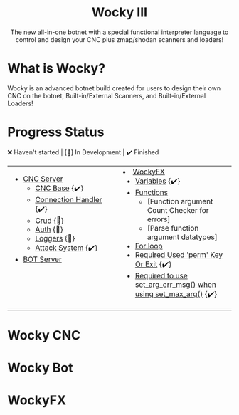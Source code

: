 <div align="center">
<h1>Wocky III</h1>
<p>The new all-in-one botnet with a special functional interpreter language to control and design your CNC plus zmap/shodan scanners and loaders!</p>
</div>

# What is Wocky?
Wocky is an advanced botnet build created for users to design their own CNC on the botnet, Built-in/External Scanners, and Built-in/External Loaders!

# Progress Status
❌ Haven't started | [🚧] In Development | ✔️ Finished
<table>
    <tr>
        <td width=40% valign=top>

* [CNC Server](#wocky-cnc)
    * [CNC Base](https://github.com/Skrillec-Security/Wocky-III/tree/main/core/wocky/client_cnc.v) {✔️}
    * [Connection Handler](https://github.com/Skrillec-Security/Wocky-III/tree/main/core/wocky/client_handler.v) {✔️}
    * [Crud](https://github.com/Skrillec-Security/Wocky-III/tree/main/core/crud) {🚧}
    * [Auth](https://github.com/Skrillec-Security/Wocky-III/tree/main/core/auth) {🚧}
    * [Loggers](https://github.com/Skrillec-Security/Wocky-III/tree/main/core/logger) {🚧}
    * [Attack System](https://github.com/Skrillec-Security/Wocky-III/tree/main/core/attack_system) {✔️}
* [BOT Server](#wocky-bot)
        </td>
        <td width=40% valign=top>
* [WockyFX](#wockyfx)
    * [Variables](https://github.com/Skrillec-Security/Wocky-III/blob/750b5878382f6eca0e3bbec41d4620fdddc9dedf/core/wockyfx/main.v#L30) {✔️}
    * [Functions](https://github.com/Skrillec-Security/Wocky-III/blob/750b5878382f6eca0e3bbec41d4620fdddc9dedf/core/wockyfx/main.v#L37)
        * [Function argument Count Checker for errors]
        * [Parse function argument datatypes]
    * [For loop](https://github.com/Skrillec-Security/Wocky-III/blob/750b5878382f6eca0e3bbec41d4620fdddc9dedf/core/wockyfx/main.v#L56)
    * [Required Used 'perm' Key Or Exit](https://github.com/Skrillec-Security/Wocky-III/blob/750b5878382f6eca0e3bbec41d4620fdddc9dedf/core/wockyfx/main.v#L100) {✔️}
    * [Required to use set_arg_err_msg() when using set_max_arg()](https://github.com/Skrillec-Security/Wocky-III/blob/750b5878382f6eca0e3bbec41d4620fdddc9dedf/core/wockyfx/main.v#L114) {✔️}
        </td>
    </tr>
</table>

# Wocky CNC

# Wocky Bot

# WockyFX
